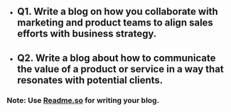 - ## Q1. Write a blog on how you collaborate with marketing and product teams to align sales efforts with business strategy.
- ## Q2. Write a blog about how to communicate the value of a product or service in a way that resonates with potential clients.

### Note: Use [Readme.so](https://readme.so/editor) for writing your blog.